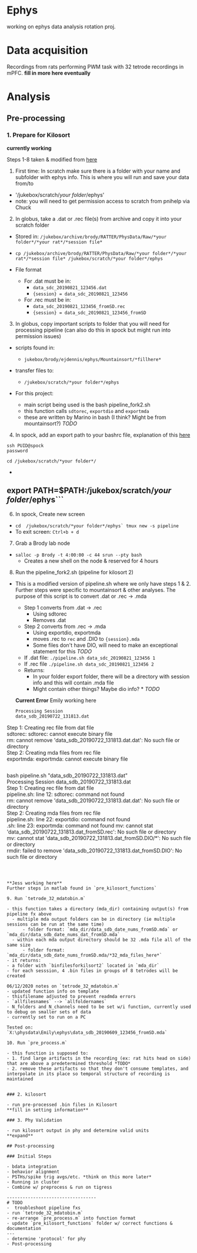 # Ephys
working on ephys data analysis rotation proj.

# Data acquisition

Recordings from rats performing PWM task with 32 tetrode recordings in mPFC.
**fill in more here eventually**

# Analysis

## Pre-processing

### 1. Prepare for Kilosort

**currently working**

Steps 1-8 taken & modified from [here](https://brodylabwiki.princeton.edu/wiki/index.php?title=Internal:Wireless_Ephys_Instructions)

1. First time: In scratch make sure there is a folder with your name and subfolder with ephys info. This is where you will run and save your data from/to

- '/jukebox/scratch/*your folder*/ephys'
- note: you will need to get permission access to scratch from pnihelp via Chuck

2. In globus, take a .dat or .rec file(s) from archive and copy it into your scratch folder

- Stored in: `/jukebox/archive/brody/RATTER/PhysData/Raw/*your folder*/*your rat*/*session file*`
- `cp /jukebox/archive/brody/RATTER/PhysData/Raw/*your folder*/*your rat*/*session file* /jukebox/scratch/*your folder*/ephys`

- File format
  - For .dat must be in:
    - `data_sdc_20190821_123456.dat`
    - `{session} = data_sdc_20190821_123456`
  - For .rec must be in:
    - `data_sdc_20190821_123456_fromSD.rec`
    - `{session} = data_sdc_20190821_123456_fromSD`

3. In globus, copy important scripts to folder that you will need for processing pipeline (can also do this in spock but might run into permission issues)

- scripts found in:
  - `jukebox/brody/ejdennis/ephys/Mountainsort/*fillhere*`
- transfer files to:
  - `/jukebox/scratch/*your folder*/ephys`

- For this project:
    - main script being used is the bash pipeline_fork2.sh
    - this function calls `sdtorec`, `exportdio` and `exportmda`
    - these are written by Marino in bash (I think? Might be from mountainsort?) *TODO*

4. In spock, add an export path to your bashrc file, explanation of this [here](https://unix.stackexchange.com/questions/129143/what-is-the-purpose-of-bashrc-and-how-does-it-work)

```
ssh PUID@spock
password

cd /jukebox/scratch/*your folder*/
```

- ``` nano .bashrc
 export PATH=$PATH:/jukebox/scratch/*your folder*/ephys```
-----

6. In spock, Create new screen

- ```cd  /jukebox/scratch/*your folder*/ephys`
tmux new -s pipeline```
- To exit screen: `Ctrl+b + d`

7. Grab a Brody lab node

- `salloc -p Brody -t 4:00:00 -c 44 srun --pty bash`
  - Creates a new shell on the node & reserved for 4 hours

8. Run the pipeline_fork2.sh (pipeline for kilosort 2)

- This is a modified version of pipeline.sh where we only have steps 1 & 2. Further steps were specific to mountainsort & other analyses. The purpose of this script is to convert .dat or .rec → .mda
  - Step 1 converts from .dat → .rec
    - Using sdtorec
    - Removes .dat
  - Step 2 converts from .rec → .mda
    - Using exportdio, exportmda
    - moves .rec to `rec` and .DIO to `{session}.mda`
    - Some files don't have DIO, will need to make an exceptional statement for this *TODO*
  - If .dat file: `./pipeline.sh data_sdc_20190821_123456 1`
  - If .rec file  `./pipeline.sh data_sdc_20190821_123456 2`
  - Returns:
    - In your folder export folder, there will be a directory with session info and this will contain .mda file
    - Might contain other things? Maybe dio info? * *TODO*


  **Current Error** Emily working here

  ```bash pipeline_fork2.sh "data_sdb_20190722_131813.dat" 1
  Processing Session
  data_sdb_20190722_131813.dat                                                          
Step 1: Creating rec file from dat file                                                                                   
sdtorec: sdtorec: cannot execute binary file                                                                                   
rm: cannot remove 'data_sdb_20190722_131813.dat.dat': No such file or directory                                                                              
Step 2: Creating mda files from rec file                                                                                   
exportmda: exportmda: cannot execute binary file
```
```
  bash pipeline.sh "data_sdb_20190722_131813.dat"                                                         
  Processing Session data_sdb_20190722_131813.dat                                                          
   Step 1: Creating rec file from dat file                                                                                   
   pipeline.sh: line 12: sdtorec: command not found                                                                                  
   rm: cannot remove 'data_sdb_20190722_131813.dat.dat': No such file or directory                                                                              
   Step 2: Creating mda files from rec file                                                                                   
   pipeline.sh: line 22: exportdio: command not found                                                                                  
   .sh: line 23: exportmda: command not found
  mv: cannot stat 'data_sdb_20190722_131813.dat_fromSD.rec': No such file or directory                                                                             
  mv: cannot stat 'data_sdb_20190722_131813.dat_fromSD.DIO/*': No such file or directory                                                                                
  rmdir: failed to remove 'data_sdb_20190722_131813.dat_fromSD.DIO': No such file or directory
  ```                                                                         



**Jess working here**
Further steps in matlab found in `pre_kilosort_functions`

9. Run `tetrode_32_mdatobin.m`

- this function takes a directory (mda_dir) containing output(s) from pipeline fx above
    - multiple mda output folders can be in directory (ie multiple sessions can be run at the same time)
        - folder format: `mda_dir/data_sdb_date_nums_fromSD.mda` or `mda_dir/data_sdb_date_nums_dat_fromSD.mda`
    - within each mda output directory should be 32 .mda file all of the same size
        - folder format: `mda_dir/data_sdb_date_nums_fromSD.mda/*32_mda_files_here*`
- it returns:
  - a folder with `binfilesforkilsort2` located in `mda_dir`
  - for each sesssion, 4 .bin files in groups of 8 tetrodes will be created

06/12/2020 notes on `tetrode_32_mdatobin.m`
- updated function info on template
- thisfilename adjusted to prevent readmda errors
- `allfilesnames` --> `allfoldernames`
- N_folders and N_channels need to be set w/i function, currently used to debug on smaller sets of data
- currently set to run on a PC

Tested on: `X:\physdata\Emily\ephys\data_sdb_20190609_123456_fromSD.mda`

10. Run `pre_process.m`

- this function is supposed to:
  - 1. find large artifacts in the recording (ex: rat hits head on side) that are above a predetermined threshold *TODO*
  - 2. remove these artifacts so that they don't consume templates, and interpolate in its place so temporal structure of recording is maintained


### 2. kilosort

- run pre-processed .bin files in Kilosort
**fill in setting information**

### 3. Phy Validation

- run kilosort output in phy and determine valid units
**expand**

## Post-processing

### Initial Steps

- bdata integration
- behavior alignment
- PSTHs/spike trig avgs/etc. *think on this more later*
- Running in cluster
- Combine w/ preprocess & run on tigress

----------------------------------
# TODO
-  troubleshoot pipeline fxs
- run `tetrode_32_mdatobin.m`
- re-arrange `pre_process.m` into function format
- update `pre_kilosort_functions` folder w/ correct functions & documentation
---
- determine 'protocol' for phy
- Post-processing




 
